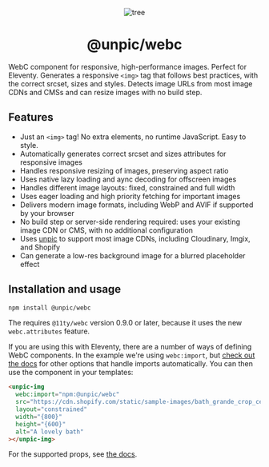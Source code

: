 <div align="center">

![tree](https://unpic.pics/.netlify/images?url=tree.png&h=48)

# @unpic/webc

</div>

WebC component for responsive, high-performance images. Perfect for Eleventy.
Generates a responsive `<img>` tag that follows best practices, with the correct
srcset, sizes and styles. Detects image URLs from most image CDNs and CMSs and
can resize images with no build step.

## Features

- Just an `<img>` tag! No extra elements, no runtime JavaScript. Easy to style.
- Automatically generates correct srcset and sizes attributes for responsive
  images
- Handles responsive resizing of images, preserving aspect ratio
- Uses native lazy loading and aync decoding for offscreen images
- Handles different image layouts: fixed, constrained and full width
- Uses eager loading and high priority fetching for important images
- Delivers modern image formats, including WebP and AVIF if supported by your
  browser
- No build step or server-side rendering required: uses your existing image CDN
  or CMS, with no additional configuration
- Uses [unpic](https://github.com/ascorbic/unpic) to support most image CDNs,
  including Cloudinary, Imgix, and Shopify
- Can generate a low-res background image for a blurred placeholder effect

## Installation and usage

```bash
npm install @unpic/webc
```

The requires `@11ty/webc` version 0.9.0 or later, because it uses the new
`webc.attributes` feature.

If you are using this with Eleventy, there are a number of ways of defining WebC
components. In the example we're using `webc:import`, but
[check out the docs](https://www.11ty.dev/docs/languages/webc/#defining-components)
for other options that handle imports automatically. You can then use the
component in your templates:

```html
<unpic-img
  webc:import="npm:@unpic/webc"
  src="https://cdn.shopify.com/static/sample-images/bath_grande_crop_center.jpeg"
  layout="constrained"
  width="{800}"
  height="{600}"
  alt="A lovely bath"
></unpic-img>
```

For the supported props, see [the docs](https://unpic.pics/img/webc).
